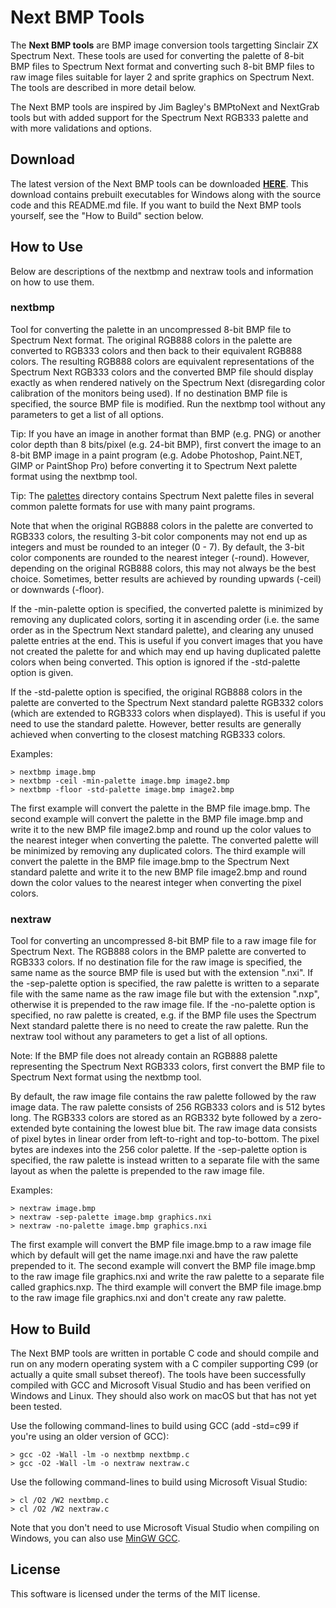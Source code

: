 # Next BMP Tools

The **Next BMP tools** are BMP image conversion tools targetting Sinclair ZX
Spectrum Next. These tools are used for converting the palette of 8-bit BMP
files to Spectrum Next format and converting such 8-bit BMP files to raw image
files suitable for layer 2 and sprite graphics on Spectrum Next. The tools are
described in more detail below.

The Next BMP tools are inspired by Jim Bagley's BMPtoNext and NextGrab tools but
with added support for the Spectrum Next RGB333 palette and with more validations
and options.

## Download

The latest version of the Next BMP tools can be downloaded
**[HERE](https://github.com/stefanbylund/zxnext_bmp_tools/blob/master/build/zxnext_bmp_tools.zip)**.
This download contains prebuilt executables for Windows along with the source
code and this README.md file. If you want to build the Next BMP tools yourself,
see the "How to Build" section below.

## How to Use

Below are descriptions of the nextbmp and nextraw tools and information on how
to use them.

### nextbmp

Tool for converting the palette in an uncompressed 8-bit BMP file to Spectrum
Next format. The original RGB888 colors in the palette are converted to RGB333
colors and then back to their equivalent RGB888 colors. The resulting RGB888
colors are equivalent representations of the Spectrum Next RGB333 colors and
the converted BMP file should display exactly as when rendered natively on the
Spectrum Next (disregarding color calibration of the monitors being used).
If no destination BMP file is specified, the source BMP file is modified.
Run the nextbmp tool without any parameters to get a list of all options.

Tip: If you have an image in another format than BMP (e.g. PNG) or another color
depth than 8 bits/pixel (e.g. 24-bit BMP), first convert the image to an 8-bit
BMP image in a paint program (e.g. Adobe Photoshop, Paint.NET, GIMP or PaintShop
Pro) before converting it to Spectrum Next palette format using the nextbmp tool.

Tip: The [palettes](palettes) directory contains Spectrum Next palette files
in several common palette formats for use with many paint programs.

Note that when the original RGB888 colors in the palette are converted to RGB333
colors, the resulting 3-bit color components may not end up as integers and must
be rounded to an integer (0 - 7). By default, the 3-bit color components are
rounded to the nearest integer (-round). However, depending on the original
RGB888 colors, this may not always be the best choice. Sometimes, better results
are achieved by rounding upwards (-ceil) or downwards (-floor).

If the -min-palette option is specified, the converted palette is minimized
by removing any duplicated colors, sorting it in ascending order (i.e. the
same order as in the Spectrum Next standard palette), and clearing any unused
palette entries at the end. This is useful if you convert images that you
have not created the palette for and which may end up having duplicated
palette colors when being converted. This option is ignored if the
-std-palette option is given.

If the -std-palette option is specified, the original RGB888 colors in the
palette are converted to the Spectrum Next standard palette RGB332 colors
(which are extended to RGB333 colors when displayed). This is useful if you need
to use the standard palette. However, better results are generally achieved when
converting to the closest matching RGB333 colors.

Examples:
```
> nextbmp image.bmp
> nextbmp -ceil -min-palette image.bmp image2.bmp
> nextbmp -floor -std-palette image.bmp image2.bmp
```

The first example will convert the palette in the BMP file image.bmp. The second
example will convert the palette in the BMP file image.bmp and write it to the
new BMP file image2.bmp and round up the color values to the nearest integer
when converting the palette. The converted palette will be minimized by removing
any duplicated colors. The third example will convert the palette in the BMP
file image.bmp to the Spectrum Next standard palette and write it to the new
BMP file image2.bmp and round down the color values to the nearest integer when
converting the pixel colors.

### nextraw

Tool for converting an uncompressed 8-bit BMP file to a raw image file for
Spectrum Next. The RGB888 colors in the BMP palette are converted to RGB333
colors. If no destination file for the raw image is specified, the same name as
the source BMP file is used but with the extension ".nxi". If the -sep-palette
option is specified, the raw palette is written to a separate file with the
same name as the raw image file but with the extension ".nxp", otherwise it is
prepended to the raw image file. If the -no-palette option is specified, no raw
palette is created, e.g. if the BMP file uses the Spectrum Next standard palette
there is no need to create the raw palette. Run the nextraw tool without any
parameters to get a list of all options.

Note: If the BMP file does not already contain an RGB888 palette representing
the Spectrum Next RGB333 colors, first convert the BMP file to Spectrum Next
format using the nextbmp tool.

By default, the raw image file contains the raw palette followed by the raw
image data. The raw palette consists of 256 RGB333 colors and is 512 bytes long.
The RGB333 colors are stored as an RGB332 byte followed by a zero-extended byte
containing the lowest blue bit. The raw image data consists of pixel bytes in
linear order from left-to-right and top-to-bottom. The pixel bytes are indexes
into the 256 color palette. If the -sep-palette option is specified, the raw
palette is instead written to a separate file with the same layout as when the
palette is prepended to the raw image file.

Examples:
```
> nextraw image.bmp
> nextraw -sep-palette image.bmp graphics.nxi
> nextraw -no-palette image.bmp graphics.nxi
```

The first example will convert the BMP file image.bmp to a raw image file which
by default will get the name image.nxi and have the raw palette prepended to it.
The second example will convert the BMP file image.bmp to the raw image file
graphics.nxi and write the raw palette to a separate file called graphics.nxp.
The third example will convert the BMP file image.bmp to the raw image file
graphics.nxi and don't create any raw palette.

## How to Build

The Next BMP tools are written in portable C code and should compile and run on
any modern operating system with a C compiler supporting C99 (or actually a
quite small subset thereof). The tools have been successfully compiled with GCC
and Microsoft Visual Studio and has been verified on Windows and Linux. They
should also work on macOS but that has not yet been tested.

Use the following command-lines to build using GCC (add -std=c99 if you're using
an older version of GCC):
```
> gcc -O2 -Wall -lm -o nextbmp nextbmp.c
> gcc -O2 -Wall -lm -o nextraw nextraw.c
```

Use the following command-lines to build using Microsoft Visual Studio:
```
> cl /O2 /W2 nextbmp.c
> cl /O2 /W2 nextraw.c
```

Note that you don't need to use Microsoft Visual Studio when compiling on
Windows, you can also use [MinGW GCC](http://www.mingw.org/).

## License

This software is licensed under the terms of the MIT license.
